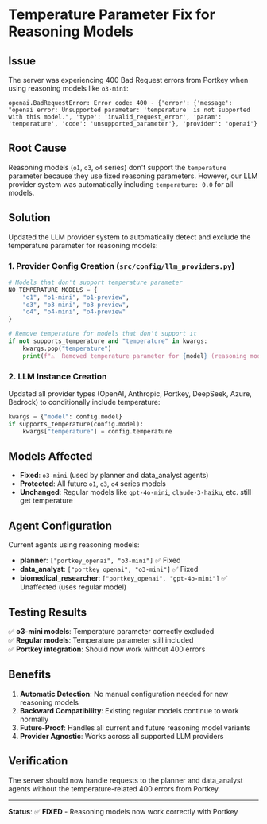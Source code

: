 # Temperature Parameter Fix for Reasoning Models

## Issue
The server was experiencing 400 Bad Request errors from Portkey when using reasoning models like `o3-mini`:

```
openai.BadRequestError: Error code: 400 - {'error': {'message': "openai error: Unsupported parameter: 'temperature' is not supported with this model.", 'type': 'invalid_request_error', 'param': 'temperature', 'code': 'unsupported_parameter'}, 'provider': 'openai'}
```

## Root Cause
Reasoning models (`o1`, `o3`, `o4` series) don't support the `temperature` parameter because they use fixed reasoning parameters. However, our LLM provider system was automatically including `temperature: 0.0` for all models.

## Solution
Updated the LLM provider system to automatically detect and exclude the temperature parameter for reasoning models:

### 1. Provider Config Creation (`src/config/llm_providers.py`)
```python
# Models that don't support temperature parameter
NO_TEMPERATURE_MODELS = {
    "o1", "o1-mini", "o1-preview", 
    "o3", "o3-mini", "o3-preview",
    "o4", "o4-mini", "o4-preview"
}

# Remove temperature for models that don't support it
if not supports_temperature and "temperature" in kwargs:
    kwargs.pop("temperature")
    print(f"⚠️  Removed temperature parameter for {model} (reasoning model)")
```

### 2. LLM Instance Creation
Updated all provider types (OpenAI, Anthropic, Portkey, DeepSeek, Azure, Bedrock) to conditionally include temperature:

```python
kwargs = {"model": config.model}
if supports_temperature(config.model):
    kwargs["temperature"] = config.temperature
```

## Models Affected
- **Fixed**: `o3-mini` (used by planner and data_analyst agents)
- **Protected**: All future `o1`, `o3`, `o4` series models
- **Unchanged**: Regular models like `gpt-4o-mini`, `claude-3-haiku`, etc. still get temperature

## Agent Configuration
Current agents using reasoning models:
- **planner**: `["portkey_openai", "o3-mini"]` ✅ Fixed
- **data_analyst**: `["portkey_openai", "o3-mini"]` ✅ Fixed
- **biomedical_researcher**: `["portkey_openai", "gpt-4o-mini"]` ✅ Unaffected (uses regular model)

## Testing Results
✅ **o3-mini models**: Temperature parameter correctly excluded  
✅ **Regular models**: Temperature parameter still included  
✅ **Portkey integration**: Should now work without 400 errors  

## Benefits
1. **Automatic Detection**: No manual configuration needed for new reasoning models
2. **Backward Compatibility**: Existing regular models continue to work normally
3. **Future-Proof**: Handles all current and future reasoning model variants
4. **Provider Agnostic**: Works across all supported LLM providers

## Verification
The server should now handle requests to the planner and data_analyst agents without the temperature-related 400 errors from Portkey.

---

**Status**: ✅ **FIXED** - Reasoning models now work correctly with Portkey 